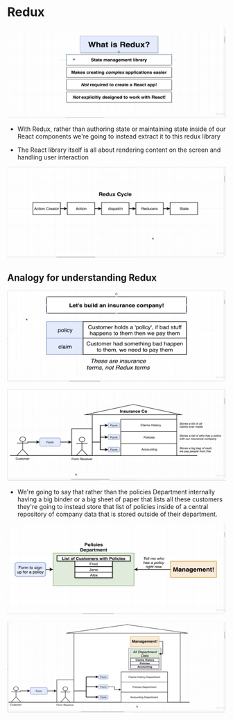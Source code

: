 # Redux

![Redux](./redux-1.png)

- With Redux, rather than authoring state or maintaining state inside of our React components we're going to instead extract it to this redux library

- The React library itself is all about rendering content on the screen and handling user interaction

![Redux cycle](./redux-cycle.png)

## Analogy for understanding Redux

![Redux analogy](./redux-analogy-1.png)

![Redux analogy](./redux-analogy-2.png)

- We're going to say that rather than the policies Department internally having a big binder or a big sheet of paper that lists all these customers they're going to instead store that list of policies inside of a central repository of company data that is stored outside of their department.

![Redux analogy](./redux-analogy-3.png)

![Redux analogy](./redux-analogy-4.png)
